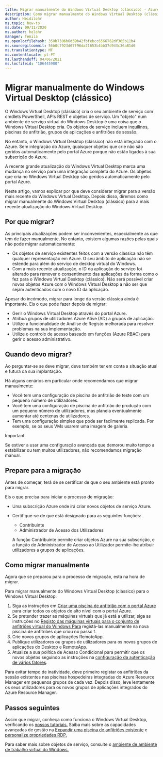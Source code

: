 ```yaml
---
title: Migrar manualmente do Windows Virtual Desktop (clássico) - Azure
description: Como migrar manualmente do Windows Virtual Desktop (clássico) para o Windows Virtual Desktop.
author: Heidilohr
ms.topic: how-to
ms.date: 09/11/2020
ms.author: helohr
manager: femila
ms.openlocfilehash: 350b7306b6d39b42fbfebcc6566762df305b11b4
ms.sourcegitcommit: 56b0c7923d67f96da21653b4bb37d943c36a81d6
ms.translationtype: MT
ms.contentlocale: pt-PT
ms.lasthandoff: 04/06/2021
ms.locfileid: "106445980"
---
```

# <a name="migrate-manually-from-windows-virtual-desktop-classic"></a>Migrar manualmente do Windows Virtual Desktop (clássico)

O Windows Virtual Desktop (clássico) cria o seu ambiente de serviço com cmdlets PowerShell, APIs REST e objetos de serviço. Um "objeto" num ambiente de serviço virtual do Windows Desktop é uma coisa que o Windows Virtual Desktop cria. Os objetos de serviço incluem inquilinos, piscinas de anfitrião, grupos de aplicações e anfitriões de sessão.

No entanto, o Windows Virtual Desktop (clássico) não está integrado com o Azure. Sem integração do Azure, quaisquer objetos que crie não são geridos automaticamente pelo portal Azure porque não estão ligados à sua subscrição do Azure.

A recente grande atualização do Windows Virtual Desktop marca uma mudança no serviço para uma integração completa do Azure. Os objetos que cria no Windows Virtual Desktop são geridos automaticamente pelo portal Azure.

Neste artigo, vamos explicar por que deve considerar migrar para a versão mais recente do Windows Virtual Desktop. Depois disso, diremos como migrar manualmente do Windows Virtual Desktop (clássico) para a mais recente atualização do Windows Virtual Desktop.

## <a name="why-migrate"></a>Por que migrar?

As principais atualizações podem ser inconvenientes, especialmente as que tem de fazer manualmente. No entanto, existem algumas razões pelas quais não pode migrar automaticamente:

- Os objetos de serviço existentes feitos com a versão clássica não têm qualquer representação em Azure. O seu âmbito de aplicação não se estende para além do serviço de desktop virtual do Windows.
- Com a mais recente atualização, o ID da aplicação do serviço foi alterado para remover o consentimento das aplicações da forma como o fez para o Windows Virtual Desktop (clássico). Não será possível criar novos objetos Azure com o Windows Virtual Desktop a não ser que sejam autenticados com o novo ID da aplicação.

Apesar do incómodo, migrar para longe da versão clássica ainda é importante. Eis o que pode fazer depois de migrar:

- Gerir o Windows Virtual Desktop através do portal Azure.
- Atribua grupos de utilizadores Azure Ative (AD) a grupos de aplicação.
- Utilize a funcionalidade de Análise de Registo melhorada para resolver problemas na sua implementação.
- Utilize o controlo de acesso baseado em funções (Azure RBAC) para gerir o acesso administrativo.

## <a name="when-should-i-migrate"></a>Quando devo migrar?

Ao perguntar-se se deve migrar, deve também ter em conta a situação atual e futura da sua implantação.

Há alguns cenários em particular onde recomendamos que migrar manualmente:

- Você tem uma configuração de piscina de anfitrião de teste com um pequeno número de utilizadores.
- Você tem uma configuração de piscina de anfitrião de produção com um pequeno número de utilizadores, mas planeia eventualmente aumentar até centenas de utilizadores.
- Tem uma configuração simples que pode ser facilmente replicada. Por exemplo, se os seus VMs usarem uma imagem de galeria.

> [!IMPORTANT]
> Se estiver a usar uma configuração avançada que demorou muito tempo a estabilizar ou tem muitos utilizadores, não recomendamos migração manual.

## <a name="prepare-for-migration"></a>Prepare para a migração

Antes de começar, terá de se certificar de que o seu ambiente está pronto para migrar.

Eis o que precisa para iniciar o processo de migração:

- Uma subscrição Azure onde irá criar novos objetos de serviço Azure.
- Certifique-se de que está designado para as seguintes funções:
    
    - Contribuinte
    - Administrador de Acesso dos Utilizadores
    
    A função Contribuinte permite criar objetos Azure na sua subscrição, e a função de Administrador de Acesso ao Utilizador permite-lhe atribuir utilizadores a grupos de aplicações.

## <a name="how-to-migrate-manually"></a>Como migrar manualmente

Agora que se preparou para o processo de migração, está na hora de migrar.

Para migrar manualmente do Windows Virtual Desktop (clássico) para o Windows Virtual Desktop:

1. Siga as instruções em [Criar uma piscina de anfitrião com o portal Azure](create-host-pools-azure-marketplace.md) para criar todos os objetos de alto nível com o portal Azure.
2. Se pretender trazer as máquinas virtuais que já está a utilizar, siga as instruções no [Registo das máquinas virtuais para o conjunto de anfitriões virtual do Windows Para](create-host-pools-powershell.md#register-the-virtual-machines-to-the-windows-virtual-desktop-host-pool) registá-las manualmente na nova piscina de anfitriões que criou no passo 1.
3. Crie novos grupos de aplicações RemoteApp.
4. Publique utilizadores ou grupos de utilizadores para os novos grupos de aplicações do Desktop e RemoteApp.
5. Atualize a sua política de Acesso Condicional para permitir que os novos objetos seguindo as instruções na [configuração da autenticação de vários fatores](set-up-mfa.md).

Para evitar tempo de inatividade, deve primeiro registar os anfitriões da sessão existentes nas piscinas hospedeiras integradas do Azure Resource Manager em pequenos grupos de cada vez. Depois disso, leve lentamente os seus utilizadores para os novos grupos de aplicações integrados do Azure Resource Manager.

## <a name="next-steps"></a>Passos seguintes

Assim que migrar, conheça como funciona o Windows Virtual Desktop, verificando os [nossos tutoriais.](create-host-pools-azure-marketplace.md) Saiba mais sobre as capacidades avançadas de gestão na [Expandir uma piscina de anfitriões existente](expand-existing-host-pool.md) e [personalize propriedades RDP.](customize-rdp-properties.md)

Para saber mais sobre objetos de serviço, consulte o [ambiente de ambiente de trabalho virtual do Windows.](environment-setup.md)
